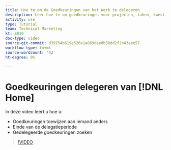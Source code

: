 ```yaml
---
title: Hoe te om de Goedkeuringen van het Werk te delegeren
description: Leer hoe te om goedkeuringen voor projecten, taken, kwesties, en chronologie aan een andere gebruiker te delegeren.
activity: use
type: Tutorial
team: Technical Marketing
kt: 8810
doc-type: video
source-git-commit: d39754b619e526e1a869deedb38dd2f2b43aee57
workflow-type: tm+mt
source-wordcount: '42'
ht-degree: 0%

---
```


# Goedkeuringen delegeren van [!DNL Home]

In deze video leert u hoe u:

* Goedkeuringen toewijzen aan iemand anders
* Einde van de delegatieperiode
* Gedelegeerde goedkeuringen zoeken

>[!VIDEO](https://video.tv.adobe.com/v/336094/?quality=12)

<!---
learn more URLS
Delegate approval request
--->
